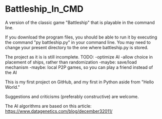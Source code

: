 # Battleship_In_CMD
A version of the classic game "Battleship" that is playable in the command line.

If you download the program files, you should be able to run it by executing the command "py battleship.py" in your command line.
You may need to change your present directory to the one where battleship.py is stored.

The project as it is is still incomplete.
TODO:
-optimize AI
-allow choice in placement of ships, rather than randomization
-maybe: save/load mechanism
-maybe: local P2P games, so you can play a friend instead of the AI

This is my first project on GitHub, and my first in Python aside from "Hello World."

Suggestions and criticisms (preferably constructive) are welcome.

The AI algorithms are based on this article: https://www.datagenetics.com/blog/december32011/
